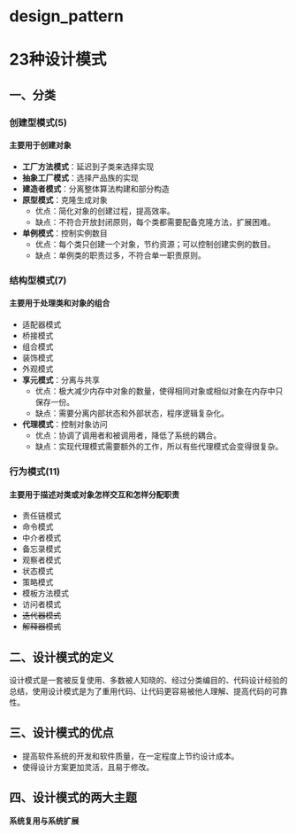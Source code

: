 # design_pattern
# 23种设计模式
## 一、分类
### 创建型模式(5)
#### 主要用于创建对象
- **工厂方法模式**：延迟到子类来选择实现
- **抽象工厂模式**：选择产品族的实现
- **建造者模式**：分离整体算法构建和部分构造
- **原型模式**：克隆生成对象
  - 优点：简化对象的创建过程，提高效率。
  - 缺点：不符合开放封闭原则，每个类都需要配备克隆方法，扩展困难。
- **单例模式**：控制实例数目
  - 优点：每个类只创建一个对象，节约资源；可以控制创建实例的数目。
  - 缺点：单例类的职责过多，不符合单一职责原则。

### 结构型模式(7)
#### 主要用于处理类和对象的组合
- 适配器模式
- 桥接模式
- 组合模式
- 装饰模式
- 外观模式
- **享元模式**：分离与共享
  - 优点：极大减少内存中对象的数量，使得相同对象或相似对象在内存中只保存一份。
  - 缺点：需要分离内部状态和外部状态，程序逻辑复杂化。
- **代理模式**：控制对象访问
  - 优点：协调了调用者和被调用者，降低了系统的耦合。
  - 缺点：实现代理模式需要额外的工作，所以有些代理模式会变得很复杂。
### 行为模式(11)
#### 主要用于描述对类或对象怎样交互和怎样分配职责
- 责任链模式
- 命令模式
- 中介者模式
- 备忘录模式
- 观察者模式
- 状态模式
- 策略模式
- 模板方法模式
- 访问者模式
- ~~迭代器模式~~
- ~~解释器模式~~
## 二、设计模式的定义
设计模式是一套被反复使用、多数被人知晓的、经过分类编目的、代码设计经验的总结，使用设计模式是为了重用代码、让代码更容易被他人理解、提高代码的可靠性。

## 三、设计模式的优点
- 提高软件系统的开发和软件质量，在一定程度上节约设计成本。
- 使得设计方案更加灵活，且易于修改。

## 四、设计模式的两大主题
**系统复用与系统扩展**
